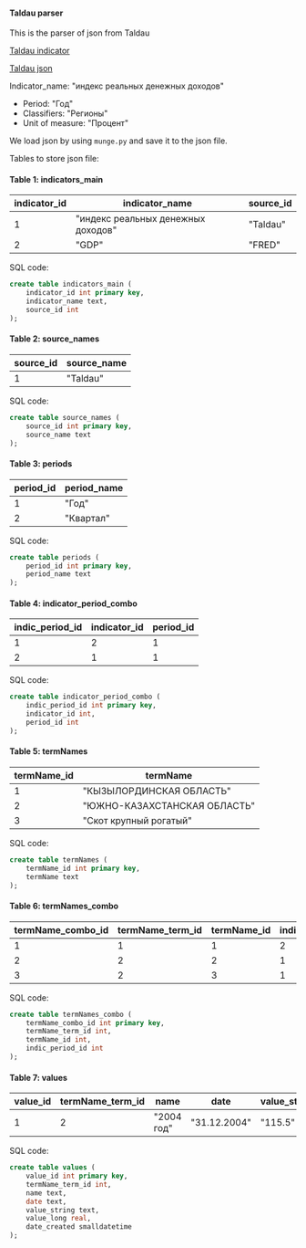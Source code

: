 #### Taldau parser
This is the parser of json from Taldau

[Taldau indicator](https://taldau.stat.gov.kz/ru/NewIndex/GetIndex/704449?keyword=)

[Taldau json](https://taldau.stat.gov.kz/ru/Api/GetIndexData/704449?period=7&dics=67)

Indicator_name: "индекс реальных денежных доходов"
<ul>
    <li> Period: "Год" </li>
    <li> Classifiers: "Регионы" </li>
    <li> Unit of measure: "Процент" </li>
</ul>

We load json by using `munge.py` and save it to the json file.

Tables to store json file:

#### Table 1: indicators_main
| indicator_id | indicator_name | source_id |
|--------------|----------------|-----------|
|      1       |"индекс реальных денежных доходов"|"Taldau"|
|      2       |"GDP"           | "FRED"    |

SQL code:
```SQL
create table indicators_main (
    indicator_id int primary key,
    indicator_name text,
    source_id int
);
```

#### Table 2: source_names
| source_id | source_name |
|-----------|-------------|
|    1      | "Taldau"    |

SQL code:
```SQL
create table source_names (
    source_id int primary key,
    source_name text
);
```

#### Table 3: periods
| period_id | period_name |
|-----------|-------------|
|     1     | "Год" |
|     2     | "Квартал" |

SQL code:
```SQL
create table periods (
    period_id int primary key,
    period_name text
);
```

#### Table 4: indicator_period_combo
| indic_period_id | indicator_id | period_id |
|-----------------|--------------|-----------|
|        1        |       2      |     1     |
|        2        |       1      |     1     |

SQL code:
```SQL
create table indicator_period_combo (
    indic_period_id int primary key,
    indicator_id int,
    period_id int
);
```

#### Table 5: termNames
| termName_id | termName |
|-------------|----------|
|      1      | "КЫЗЫЛОРДИНСКАЯ ОБЛАСТЬ" |
|      2      | "ЮЖНО-КАЗАХСТАНСКАЯ ОБЛАСТЬ" |
|      3      | "Скот крупный рогатый" |

SQL code:
```SQL
create table termNames (
    termName_id int primary key,
    termName text
);
```

#### Table 6: termNames_combo
| termName_combo_id | termName_term_id | termName_id | indic_period_id |
|-------------------|------------------|-------------|-----------------|
|         1         |         1        |      1      |         2       |
|         2         |         2        |      2      |         1       |
|         3         |         2        |      3      |         1       |

SQL code:
```SQL
create table termNames_combo (
    termName_combo_id int primary key,
    termName_term_id int,
    termName_id int,
    indic_period_id int
);
```

#### Table 7: values
| value_id | termName_term_id | name | date | value_string | value_long | date_created |
|----------|------------------|------|------|--------------|------------|--------------|
|     1    |         2        |"2004 год" | "31.12.2004" | "115.5" | 115.5 | 21.02.2021 |

SQL code:
```SQL
create table values (
    value_id int primary key,
    termName_term_id int,
    name text,
    date text,
    value_string text,
    value_long real,
    date_created smalldatetime
);
```





